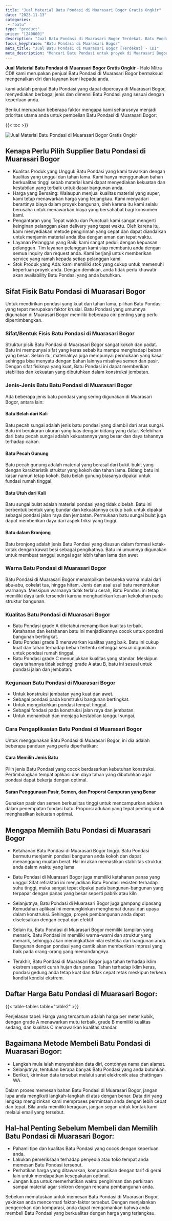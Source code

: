 ```yaml
---
title: "Jual Material Batu Pondasi di Muarasari Bogor Gratis Ongkir"
date: "2023-11-13"
categories:
 - "batu"
type: "product"
price: "[240000]"
description: "Jual Batu Pondasi di Muarasari Bogor Terdekat. Batu Pondasi ini sering dipakai dalam proyek konstruksi sebagai dasar bangunan yang tahan lama dan berkualitas. Hubungi kami untuk informasi lebih lanjut."
focus_keyphrase: "Batu Pondasi di Muarasari Bogor"
meta_title: "Jual Batu Pondasi di Muarasari Bogor [Terdekat] - CDI"
meta_description: "Mencari Batu Pondasi untuk proyek di Muarasari Bogor? Kami memiliki Batu Pondasi berkualitas untuk pondasi bangunan. Segera dapatkan penawaran terbaik."
---
```


**Jual Material Batu Pondasi di Muarasari Bogor Gratis Ongkir** - Halo Mitra CDI! kami merupakan penjual Batu Pondasi di Muarasari Bogor bermaksud mengenalkan diri dan layanan kami kepada anda.

kami adalah penjual Batu Pondasi yang dapat dipercaya di Muarasari Bogor, menyediakan berbagai jenis dan dimensi Batu Pondasi yang sesuai dengan keperluan anda.

Berikut merupakan beberapa faktor mengapa kami seharusnya menjadi prioritas utama anda untuk pembelian Batu Pondasi di Muarasari Bogor:

{{< toc >}}

![Jual Material Batu Pondasi di Muarasari Bogor Gratis Ongkir](/images/batu/batu-pondasi-30.jpg)

## Kenapa Perlu Pilih Supplier Batu Pondasi di Muarasari Bogor

*   Kualitas Produk yang Unggul: Batu Pondasi yang kami tawarkan dengan kualitas yang unggul dan tahan lama. Kami hanya menggunakan bahan berkualitas tinggi sebab material kami dapat menyediakan kekuatan dan kestabilan yang terbaik untuk dasar bangunan anda.
*   Harga yang Bersaing: Walaupun menjual kualitas material yang super, kami tetap menawarkan harga yang terjangkau. Kami menyadari berartinya biaya dalam proyek bangunan, oleh karena itu kami selalu berusaha untuk menawarkan biaya yang bersahabat bagi konsumen kami.
*   Pengantaran yang Tepat waktu dan Punctual: kami sangat mengerti keinginan pelanggan akan delivery yang tepat waktu. Oleh karena itu, kami menyediakan metode pengiriman yang cepat dan dapat diandalkan untuk menjamin material anda tiba dengan aman dan tepat waktu.
*   Layanan Pelanggan yang Baik: kami sangat peduli dengan kepuasan pelanggan. Tim layanan pelanggan kami siap membantu anda dengan semua inquiry dan request anda. Kami berjanji untuk memberikan service yang ramah kepada setiap pelanggan kami.
*   Stok Produk yang Ada: kami memiliki stok yang cukup untuk memenuhi keperluan proyek anda. Dengan demikian, anda tidak perlu khawatir akan availability Batu Pondasi yang anda butuhkan.

## Sifat Fisik Batu Pondasi di Muarasari Bogor

Untuk mendirikan pondasi yang kuat dan tahan lama, pilihan Batu Pondasi yang tepat merupakan faktor krusial. Batu Pondasi yang umumnya digunakan di Muarasari Bogor memiliki beberapa ciri penting yang perlu dipertimbangkan.

### Sifat/Bentuk Fisis Batu Pondasi di Muarasari Bogor

Struktur pisik Batu Pondasi di Muarasari Bogor sangat kokoh dan padat. Batu ini mempunyai sifat yang keras sebab itu mampu menghadapi beban yang besar. Selain itu, materialnya juga mempunyai permukaan yang kasar sehingga bisa menyatu dengan bahan lainnya misalnya semen dan pasir. Dengan sifat fisiknya yang kuat, Batu Pondasi ini dapat memberikan stabilitas dan kekuatan yang dibutuhkan dalam konstruksi jembatan.

### Jenis-Jenis Batu Batu Pondasi di Muarasari Bogor

Ada beberapa jenis batu pondasi yang sering digunakan di Muarasari Bogor, antara lain:

#### Batu Belah dari Kali

Batu pecah sungai adalah jenis batu pondasi yang diambil dari arus sungai. Batu ini berukuran ukuran yang luas dengan bidang yang datar. Kelebihan dari batu pecah sungai adalah kekuatannya yang besar dan daya tahannya terhadap cairan.

#### Batu Pecah Gunung

Batu pecah gunung adalah material yang berasal dari bukit-bukit yang dengan karakteristik struktur yang kokoh dan tahan lama. Bidang batu ini kasar namun tetap kokoh. Batu belah gunung biasanya dipakai untuk fundasi rumah tinggal.

#### Batu Utuh dari Kali

Batu sungai bulat adalah material pondasi yang tidak dibelah. Batu ini berbentuk bentuk yang bundar dan kekuatannya cukup baik untuk dipakai sebagai pondasi jalan raya dan jembatan. Permukaan batu sungai bulat juga dapat memberikan daya dari aspek friksi yang tinggi.

#### Batu dalam Bronjong

Batu bronjong adalah jenis Batu Pondasi yang disusun dalam formasi kotak-kotak dengan kawat besi sebagai pengikatnya. Batu ini umumnya digunakan untuk membuat tanggul sungai agar lebih tahan lama dan awet

### Warna Batu Pondasi di Muarasari Bogor

Batu Pondasi di Muarasari Bogor menampilkan beraneka warna mulai dari abu-abu, cokelat tua, hingga hitam. Jenis dan asal usul batu menentukan warnanya. Meskipun warnanya tidak terlalu cerah, Batu Pondasi ini tetap memiliki daya tarik tersendiri karena menghadirkan kesan kekokohan pada struktur bangunan.

### Kualitas Batu Pondasi di Muarasari Bogor

*   Batu Pondasi grade A diketahui menampilkan kualitas terbaik. Ketahanan dan ketahanan batu ini menjadikannya cocok untuk pondasi bangunan bertingkat.
*   Batu Pondasi grade B menawarkan kualitas yang baik. Batu ini cukup kuat dan tahan terhadap beban tertentu sehingga sesuai digunakan untuk pondasi rumah tinggal.
*   Batu Pondasi grade C menunjukkan kualitas yang standar. Meskipun daya tahannya tidak setinggi grade A atau B, batu ini sesuai untuk pondasi jalan dan jembatan.

### Kegunaan Batu Pondasi di Muarasari Bogor

*   Untuk konstruksi jembatan yang kuat dan awet.
*   Sebagai pondasi pada konstruksi bangunan bertingkat.
*   Untuk mengokohkan pondasi tempat tinggal.
*   Sebagai fondasi pada konstruksi jalan raya dan jembatan.
*   Untuk menambah dan menjaga kestabilan tanggul sungai.

### Cara Pengaplikasian Batu Pondasi di Muarasari Bogor

Untuk menggunakan Batu Pondasi di Muarasari Bogor, ini dia adalah beberapa panduan yang perlu diperhatikan:

#### Cara Memilih Jenis Batu

Pilih jenis Batu Pondasi yang cocok berdasarkan kebutuhan konstruksi. Pertimbangkan tempat aplikasi dan daya tahan yang dibutuhkan agar pondasi dapat bekerja dengan optimal.

#### Saran Penggunaan Pasir, Semen, dan Proporsi Campuran yang Benar

Gunakan pasir dan semen berkualitas tinggi untuk mencampurkan adukan dalam penempatan fondasi batu. Proporsi adukan yang tepat penting untuk menghasilkan kekuatan optimal.

## Mengapa Memilih Batu Pondasi di Muarasari Bogor

*   Ketahanan Batu Pondasi di Muarasari Bogor tinggi. Batu Pondasi bermutu menjamin pondasi bangunan anda kokoh dan dapat menanggung muatan berat. Hal ini akan memastikan stabilitas struktur anda dalam waktu yang lama

*   Batu Pondasi di Muarasari Bogor juga memiliki ketahanan panas yang unggul Sifat refraktori ini menjadikan Batu Pondasi resisten terhadap suhu tinggi, maka sangat tepat dipakai pada bangunan-bangunan yang terpapar dengan panas yang besar seperti pabrik atau kiln

*   Selanjutnya, Batu Pondasi di Muarasari Bogor juga gampang dipasang Kemudahan aplikasi ini memungkinkan menghemat durasi dan upaya dalam konstruksi. Sehingga, proyek pembangunan anda dapat diselesaikan dengan cepat dan efektif

*   Selain itu, Batu Pondasi di Muarasari Bogor memiliki tampilan yang menarik. Batu Pondasi ini memiliki warna-warni dan struktur yang menarik, sehingga akan meningkatkan nilai estetika dari bangunan anda. Bangunan dengan pondasi yang cantik akan memberikan impresi yang baik pada orang-orang yang memandangnya.
*   Terakhir, Batu Pondasi di Muarasari Bogor juga tahan terhadap iklim ekstrem seperti curah hujan dan panas. Tahan terhadap iklim keras, pondasi gedung anda tetap kuat dan tidak cepat retak meskipun terkena kondisi kondisi ekstrem.

## Daftar Harga Batu Pondasi di Muarasari Bogor:

{{< table-tables table="table2" >}}

Penjelasan tabel: Harga yang tercantum adalah harga per meter kubik, dengan grade A menawarkan mutu terbaik, grade B memiliki kualitas sedang, dan kualitas C menawarkan kualitas standar.

## Bagaimana Metode Membeli Batu Pondasi di Muarasari Bogor:

*   Langkah mula ialah menyerahkan data diri, contohnya nama dan alamat.
*   Selanjutnya, tentukan berapa banyak Batu Pondasi yang anda butuhkan.
*   Berikut, kirimkan data tersebut melalui surat elektronik atau chattingan WA.

Dalam proses memesan bahan Batu Pondasi di Muarasari Bogor, jangan lupa anda mengikuti langkah-langkah di atas dengan benar. Data diri yang lengkap mengizinkan kami memproses permintaan anda dengan lebih cepat dan tepat. Bila anda memiliki keraguan, jangan segan untuk kontak kami melalui email yang tersebut.

## Hal-hal Penting Sebelum Membeli dan Memilih Batu Pondasi di Muarasari Bogor:

*   Pahami tipe dan kualitas Batu Pondasi yang cocok dengan keperluan anda.
*   Lakukan pemeriksaan terhadap penyedia atau toko tempat anda memesan Batu Pondasi tersebut.
*   Perhatikan harga yang ditawarkan, komparasikan dengan tarif di gerai lain untuk mendapatkan kesepakatan optimal.
*   Jangan lupa untuk memerhatikan waktu pengiriman dan perkiraan sampai material agar sinkron dengan rencana pembangunan anda.

Sebelum memutuskan untuk memesan Batu Pondasi di Muarasari Bogor, yakinkan anda mencermati faktor-faktor tersebut. Dengan menjalankan pengecekan dan komparasi, anda dapat mengamankan bahwa anda membeli Batu Pondasi yang berkualitas dengan harga yang terjangkau.